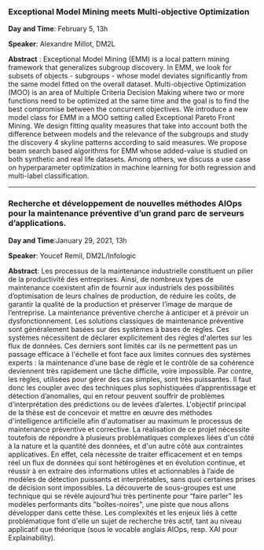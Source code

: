 

### Exceptional Model Mining meets Multi-objective Optimization
**Day and Time**: February 5, 13h

**Speaker**: Alexandre Millot, DM2L

**Abstract** : 
Exceptional Model Mining (EMM) is a local pattern mining framework that generalizes subgroup discovery. In EMM, we look for subsets of objects - subgroups - whose model deviates significantly from the same model fitted on the overall dataset. Multi-objective Optimization (MOO) is an area of Multiple Criteria Decision Making where two or more functions need to be optimized at the same time and the goal is to find the best compromise between the concurrent objectives. We introduce a new model class for EMM in a MOO setting called Exceptional Pareto Front Mining. We design fitting quality measures that take into account both the difference between models and the relevance of the subgroups and study the discovery 4 skyline patterns according to said measures. We propose beam search based algorithms for EMM whose added-value is studied on both synthetic and real life datasets. Among others, we discuss a use case on hyperparameter optimization in machine learning for both regression and multi-label classification.

----
### Recherche et développement de nouvelles méthodes AIOps pour la maintenance préventive d’un grand parc de serveurs d’applications.
**Day and Time**:January 29, 2021, 13h

**Speaker**: Youcef Remil, DM2L/Infologic

**Abstract**: 
Les processus de la maintenance industrielle constituent un pilier de la productivité des entreprises. Ainsi, de nombreux types de maintenance coexistent afin de fournir aux industriels des possibilités d’optimisation de leurs chaînes de production, de réduire les coûts, de garantir la qualité de la production et préserver l’image de marque de l’entreprise. La maintenance préventive cherche à anticiper et à prévoir un dysfonctionnement. Les solutions classiques de maintenance préventive sont généralement basées sur des systèmes à bases de règles. Ces systèmes nécessitent de déclarer explicitement des règles d'alertes sur les flux de données. Ces derniers sont limités car ils ne permettent pas un passage efficace à l'échelle et font face aux limites connues des systèmes experts : la maintenance d’une base de règle et le contrôle de sa cohérence deviennent très rapidement une tâche difficile, voire impossible. Par contre, les règles, utilisées pour gérer des cas simples, sont très puissantes. Il faut donc les coupler avec des techniques plus sophistiquées d’apprentissage et détection d’anomalies, qui en retour peuvent souffrir de problèmes d’interprétation des prédictions ou de levées d’alertes. L'objectif principal de la thèse est de concevoir et mettre en œuvre des méthodes d'intelligence artificielle afin d'automatiser au maximum le processus de maintenance préventive et corrective. La réalisation de ce projet nécessite toutefois de répondre à plusieurs problématiques complexes liées d'un côté à la nature et la quantité des données, et d'un autre côté aux contraintes applicatives. En effet, cela nécessite de traiter efficacement et en temps réel un flux de données qui sont hétérogènes et en évolution continue, et réussir à en extraire des informations utiles et actionnables à l’aide de modèles de détection puissants et interprétables, sans quoi certaines prises de décision sont impossibles. La découverte de sous-groupes est une technique qui se révèle aujourd’hui très pertinente pour “faire parler” les modèles performants dits "boîtes-noires", une piste que nous allons développer dans cette thèse. Les complexités et les enjeux liés à cette problématique font d'elle un sujet de recherche très actif, tant au niveau applicatif que théorique (sous le vocable anglais AIOps, resp. XAI pour Explainability).


